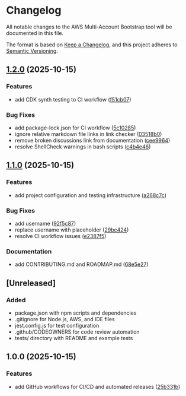 # Changelog

All notable changes to the AWS Multi-Account Bootstrap tool will be documented in this file.

The format is based on [Keep a Changelog](https://keepachangelog.com/en/1.0.0/),
and this project adheres to [Semantic Versioning](https://semver.org/spec/v2.0.0.html).

## [1.2.0](https://github.com/damon-houk/aws-multi-account-bootstrap/compare/v1.1.0...v1.2.0) (2025-10-15)

### Features

* add CDK synth testing to CI workflow ([f51cb07](https://github.com/damon-houk/aws-multi-account-bootstrap/commit/f51cb0785969dad8a1f5cac94ef2688d1cfba8e2))

### Bug Fixes

* add package-lock.json for CI workflow ([5c10285](https://github.com/damon-houk/aws-multi-account-bootstrap/commit/5c10285bce81c0b0033caff47a61f8a4250e2ee9))
* ignore relative markdown file links in link checker ([03518b0](https://github.com/damon-houk/aws-multi-account-bootstrap/commit/03518b0c6abc06a7443766f4d01576cbb5df6145))
* remove broken discussions link from documentation ([cee9964](https://github.com/damon-houk/aws-multi-account-bootstrap/commit/cee996413c10a799cf22d0e17755771bf6c63d27))
* resolve ShellCheck warnings in bash scripts ([c4b4e46](https://github.com/damon-houk/aws-multi-account-bootstrap/commit/c4b4e463546aca6974dd4467a45744a05a968c97))

## [1.1.0](https://github.com/damon-houk/aws-multi-account-bootstrap/compare/v1.0.0...v1.1.0) (2025-10-15)

### Features

* add project configuration and testing infrastructure ([a268c7c](https://github.com/damon-houk/aws-multi-account-bootstrap/commit/a268c7c85630249d2bbf82c8de145fefad74bd95))

### Bug Fixes

* add username ([92f5c87](https://github.com/damon-houk/aws-multi-account-bootstrap/commit/92f5c874c14b1251f84cfd87d6763d6800719fa4))
* replace username with placeholder ([29bc424](https://github.com/damon-houk/aws-multi-account-bootstrap/commit/29bc424bcc2fa60039400a083aeb76594e70e466))
* resolve CI workflow issues ([e2387f5](https://github.com/damon-houk/aws-multi-account-bootstrap/commit/e2387f5af7a4ac197dd91cab4c8dfbcc28ca8e18))

### Documentation

* add CONTRIBUTING.md and ROADMAP.md ([68e5e27](https://github.com/damon-houk/aws-multi-account-bootstrap/commit/68e5e27ee9b56a24588814bad11688edf5fd5f95))

## [Unreleased]

### Added
- package.json with npm scripts and dependencies
- .gitignore for Node.js, AWS, and IDE files
- jest.config.js for test configuration
- .github/CODEOWNERS for code review automation
- tests/ directory with README and example tests

## 1.0.0 (2025-10-15)

### Features

* add GitHub workflows for CI/CD and automated releases ([25b331b](https://github.com/damon-houk/aws-multi-account-bootstrap/commit/25b331ba100d51036faa5c5ee778fe04e92e91a1))
